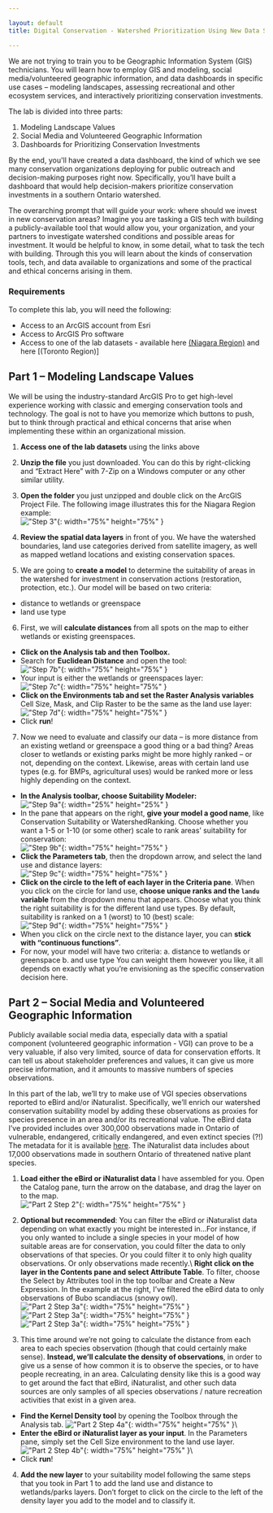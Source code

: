 ```yaml
---

layout: default
title: Digital Conservation - Watershed Prioritization Using New Data Sources Lab

---
```

We are not trying to train you to be Geographic Information System (GIS) technicians. You will learn how to employ GIS and modeling, social media/volunteered geographic information, and data dashboards in specific use cases – modeling landscapes, assessing recreational and other ecosystem services, and interactively prioritizing conservation investments. 

The lab is divided into three parts:
1.	Modeling Landscape Values
2.	Social Media and Volunteered Geographic Information
3.	Dashboards for Prioritizing Conservation Investments

By the end, you'll have created a data dashboard, the kind of which we see many conservation organizations deploying for public outreach and decision-making purposes right now. Specifically, you’ll have built a dashboard that would help decision-makers prioritize conservation investments in a southern Ontario watershed.

The overarching prompt that will guide your work: where should we invest in new conservation areas? Imagine you are tasking a GIS tech with building a publicly-available tool that would allow you, your organization, and your partners to investigate watershed conditions and possible areas for investment. It would be helpful to know, in some detail, what to task the tech with building. Through this you will learn about the kinds of conservation tools, tech, and data available to organizations and some of the practical and ethical concerns arising in them.

### Requirements
To complete this lab, you will need the following:
* Access to an ArcGIS account from Esri
* Access to ArcGIS Pro software
* Access to one of the lab datasets - available here [(Niagara Region)]() and here [(Toronto Region)]

## Part 1 – Modeling Landscape Values

We will be using the industry-standard ArcGIS Pro to get high-level experience working with classic and emerging conservation tools and technology. The goal is not to have you memorize which buttons to push, but to think through practical and ethical concerns that arise when implementing these within an organizational mission.

1.	**Access one of the lab datasets** using the links above

2.	**Unzip the file** you just downloaded. You can do this by right-clicking and “Extract Here” with 7-Zip on a Windows computer or any other similar utility.

3.  **Open the folder** you just unzipped and double click on the ArcGIS Project File. The following image illustrates this for the Niagara Region example:\
!["Step 3"](assets/img/watershedlab/step5.png "Step 3"){: width="75%" height="75%" }

4. **Review the spatial data layers** in front of you. We have the watershed boundaries, land use categories derived from satellite imagery, as well as mapped wetland locations and existing conservation spaces.

5. We are going to **create a model** to determine the suitability of areas in the watershed for investment in conservation actions (restoration, protection, etc.). Our model will be based on two criteria:
* distance to wetlands or greenspace
* land use type

6. First, we will **calculate distances** from all spots on the map to either wetlands or existing greenspaces. 
* **Click on the Analysis tab and then Toolbox.** 
* Search for **Euclidean Distance** and open the tool:\
!["Step 7b"](assets/img/watershedlab/step7b.png "Step 7b"){: width="75%" height="75%" }
* Your input is either the wetlands or greenspaces layer:\
!["Step 7c"](assets/img/watershedlab/step7c.png "Step 7c"){: width="75%" height="75%" }
* **Click on the Environments tab and set the Raster Analysis variables** Cell Size, Mask, and Clip Raster to be the same as the land use layer:\
!["Step 7d"](assets/img/watershedlab/step7d.png "Step 7d"){: width="75%" height="75%" }
* Click **run**!

7. Now we need to evaluate and classify our data – is more distance from an existing wetland or greenspace a good thing or a bad thing? Areas closer to wetlands or existing parks might be more highly ranked – or not, depending on the context. Likewise, areas with certain land use types (e.g. for BMPs, agricultural uses) would be ranked more or less highly depending on the context.
* **In the Analysis toolbar, choose Suitability Modeler:**\
!["Step 9a"](assets/img/watershedlab/step9a.png "Step 9a"){: width="25%" height="25%" }
* In the pane that appears on the right, **give your model a good name**, like Conservation Suitability or WatershedRanking. Choose whether you want a 1-5 or 1-10 (or some other) scale to rank areas’ suitability for conservation:\
!["Step 9b"](assets/img/watershedlab/step9b.png "Step 9b"){: width="75%" height="75%" }
* **Click the Parameters tab**, then the dropdown arrow, and select the land use and distance layers:\
!["Step 9c"](assets/img/watershedlab/step9c.png "Step 9c"){: width="75%" height="75%" }
* **Click on the circle to the left of each layer in the Criteria pane**. When you click on the circle for land use, **choose unique ranks and the `landu` variable** from the dropdown menu that appears. Choose what you think the right suitability is for the different land use types. By default, suitability is ranked on a 1 (worst) to 10 (best) scale:\
!["Step 9d"](assets/img/watershedlab/step9d.png "Step 9d"){: width="75%" height="75%" }
* When you click on the circle next to the distance layer, you can **stick with “continuous functions”**. 
* For now, your model will have two criteria:
    a. distance to wetlands or greenspace
    b. and use type
You can weight them however you like, it all depends on exactly what you’re envisioning as the specific conservation decision here. 

## Part 2 – Social Media and Volunteered Geographic Information

Publicly available social media data, especially data with a spatial component (volunteered geographic information - VGI) can prove to be a very valuable, if also very limited, source of data for conservation efforts. It can tell us about stakeholder preferences and values, it can give us more precise information, and it amounts to massive numbers of species observations. 

In this part of the lab, we’ll try to make use of VGI species observations reported to eBird and/or iNaturalist. Specifically, we’ll enrich our watershed conservation suitability model by adding these observations as proxies for species presence in an area and/or its recreational value. The eBird data I’ve provided includes over 300,000 observations made in Ontario of vulnerable, endangered, critically endangered, and even extinct species (?!) The metadata for it is available [here](https://www.gbif.org/occurrence/download/0256061-210914110416597). The iNaturalist data includes about 17,000 observations made in southern Ontario of threatened native plant species. 

1.  **Load either the eBird or iNaturalist data** I have assembled for you. Open the Catalog pane, turn the arrow on the database, and drag the layer on to the map.\
!["Part 2 Step 2"](assets/img/watershedlab/part2step2.png "Part 2 Step 2"){: width="75%" height="75%" }

2.  **Optional but recommended**: You can filter the eBird or iNaturalist data depending on what exactly you might be interested in…For instance, if you only wanted to include a single species in your model of how suitable areas are for conservation, you could filter the data to only observations of that species. Or you could filter it to only high quality observations. Or only observations made recently.\ 
**Right click on the layer in the Contents pane and select Attribute Table**. To filter, choose the Select by Attributes tool in the top toolbar and Create a New Expression. In the example at the right, I’ve filtered the eBird data to only observations of Bubo scandiacus (snowy owl).\
!["Part 2 Step 3a"](assets/img/watershedlab/part2step3a.png "Part 2 Step 3a"){: width="75%" height="75%" }\
!["Part 2 Step 3a"](assets/img/watershedlab/part2step3a2.png "Part 2 Step 3a"){: width="75%" height="75%" }\
!["Part 2 Step 3a"](assets/img/watershedlab/part2step3a3.png "Part 2 Step 3a"){: width="75%" height="75%" }

3.  This time around we’re not going to calculate the distance from each area to each species observation (though that could certainly make sense). **Instead, we’ll calculate the density of observations**, in order to give us a sense of how common it is to observe the species, or to have people recreating, in an area. Calculating density like this is a good way to get around the fact that eBird, iNaturalist, and other such data sources are only samples of all species observations / nature recreation activities that exist in a given area.
* **Find the Kernel Density tool** by opening the Toolbox through the Analysis tab. 
!["Part 2 Step 4a"](assets/img/watershedlab/part2step4a.png "Part 2 Step 4a"){: width="75%" height="75%" }\
* **Enter the eBird or iNaturalist layer as your input**. In the Parameters pane, simply set the Cell Size environment to the land use layer.
!["Part 2 Step 4b"](assets/img/watershedlab/part2step4b.png "Part 2 Step 4b"){: width="75%" height="75%" }\
* Click **run**!

4.  **Add the new layer** to your suitability model following the same steps that you took in Part 1 to add the land use and distance to wetlands/parks layers. Don’t forget to click on the circle to the left of the density layer you add to the model and to classify it. 

